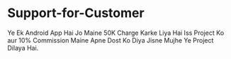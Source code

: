 # Support-for-Customer
Ye Ek Android App Hai Jo Maine 50K Charge Karke Liya Hai Iss Project Ko aur 10% Commission Maine Apne Dost Ko Diya Jisne Mujhe Ye Project Dilaya Hai.
